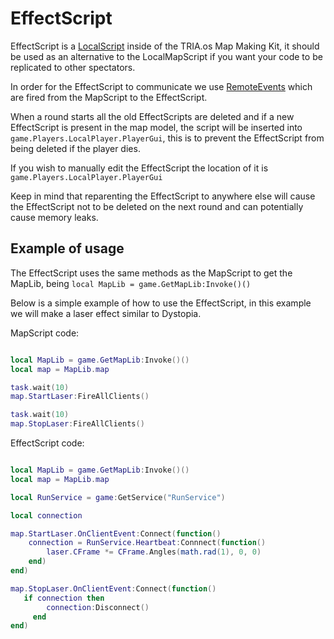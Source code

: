 # EffectScript

EffectScript is a [LocalScript](https://create.roblox.com/docs/reference/engine/classes/LocalScript) inside of the TRIA.os Map Making Kit, it should be used as an alternative to the LocalMapScript if you want your code to be replicated to other spectators.

In order for the EffectScript to communicate we use [RemoteEvents](https://create.roblox.com/docs/reference/engine/classes/RemoteEvent) which are fired from the MapScript to the EffectScript.

When a round starts all the old EffectScripts are deleted and if a new EffectScript is present in the map model, the script will be inserted into `game.Players.LocalPlayer.PlayerGui`, this is to prevent the EffectScript from being deleted if the player dies.

If you wish to manually edit the EffectScript the location of it is `game.Players.LocalPlayer.PlayerGui`

Keep in mind that reparenting the EffectScript to anywhere else will cause the EffectScript not to be deleted on the next round and can potentially cause memory leaks.

## Example of usage

The EffectScript uses the same methods as the MapScript to get the MapLib, being
`local MapLib = game.GetMapLib:Invoke()()`

Below is a simple example of how to use the EffectScript, in this example we will make a laser effect similar to Dystopia.

MapScript code:

```lua

local MapLib = game.GetMapLib:Invoke()()
local map = MapLib.map

task.wait(10)
map.StartLaser:FireAllClients()

task.wait(10)
map.StopLaser:FireAllClients()
```

EffectScript code:

```lua

local MapLib = game.GetMapLib:Invoke()()
local map = MapLib.map

local RunService = game:GetService("RunService")

local connection

map.StartLaser.OnClientEvent:Connect(function()
    connection = RunService.Heartbeat:Connnect(function()
        laser.CFrame *= CFrame.Angles(math.rad(1), 0, 0)
    end)
end)

map.StopLaser.OnClientEvent:Connect(function()
   if connection then
        connection:Disconnect()
     end
end)
```
